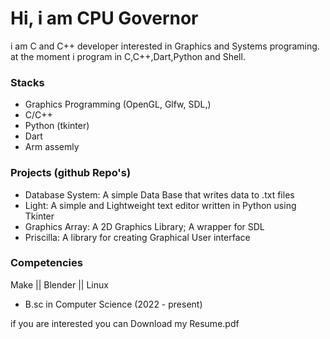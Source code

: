 # Hi, i am CPU Governor
i am C and C++ developer interested in Graphics and Systems programing. at the moment i program in C,C++,Dart,Python and Shell. 
### Stacks
* Graphics Programming (OpenGL, Glfw, SDL,)
* C/C++
* Python (tkinter)
* Dart
* Arm assemly

### Projects (github Repo's)
* Database System: A simple Data Base that writes data to .txt files
* Light: A simple and Lightweight text editor written in Python using Tkinter
* Graphics Array: A 2D Graphics Library; A wrapper for SDL
* Priscilla: A library for creating Graphical User interface

### Competencies
Make || Blender || Linux

- B.sc in Computer Science (2022 - present)

if you are interested you can Download my Resume.pdf
